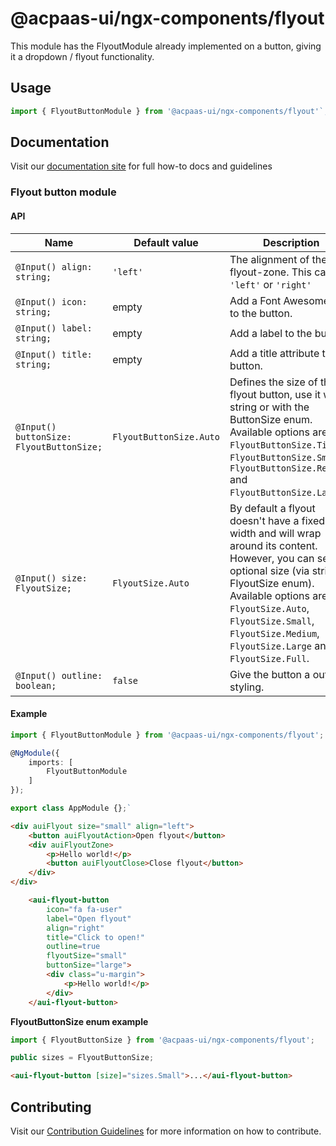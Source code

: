 # @acpaas-ui/ngx-components/flyout

This module has the FlyoutModule already implemented on a button, giving it a dropdown / flyout functionality.

## Usage

```typescript
import { FlyoutButtonModule } from '@acpaas-ui/ngx-components/flyout'`;
```

## Documentation

Visit our [documentation site](https://acpaas-ui.digipolis.be/) for full how-to docs and guidelines

### Flyout button module

#### API

| Name         | Default value | Description |
| -----------  | ------ | -------------------------- |
| `@Input() align: string;` | `'left'` | The alignment of the flyout-zone. This can be `'left'` or `'right'` |
| `@Input() icon: string;` | empty | Add a Font Awesome icon to the button. |
| `@Input() label: string;` | empty | Add a label to the button. |
| `@Input() title: string;` | empty | Add a title attribute to the button. |
| `@Input() buttonSize: FlyoutButtonSize;` | `FlyoutButtonSize.Auto` | Defines the size of the flyout button, use it with a string or with the ButtonSize enum. Available options are `FlyoutButtonSize.Tiny`, `FlyoutButtonSize.Small`, `FlyoutButtonSize.Regular` and `FlyoutButtonSize.Large`. |
| `@Input() size: FlyoutSize;` | `FlyoutSize.Auto` | By default a flyout doesn't have a fixed width and will wrap around its content. However, you can set an optional size (via string or FlyoutSize enum). Available options are `FlyoutSize.Auto`, `FlyoutSize.Small`, `FlyoutSize.Medium`, `FlyoutSize.Large` and `FlyoutSize.Full`. |
| `@Input() outline: boolean;` | `false` | Give the button a outlined styling. |

#### Example

```typescript
import { FlyoutButtonModule } from '@acpaas-ui/ngx-components/flyout';

@NgModule({
    imports: [
        FlyoutButtonModule
    ]
});

export class AppModule {};`
```

```html
<div auiFlyout size="small" align="left">
    <button auiFlyoutAction>Open flyout</button>
    <div auiFlyoutZone>
        <p>Hello world!</p>
        <button auiFlyoutClose>Close flyout</button>
    </div>
</div>
```

```html
    <aui-flyout-button
        icon="fa fa-user"
        label="Open flyout"
        align="right"
        title="Click to open!"
        outline=true
        flyoutSize="small"
        buttonSize="large">
        <div class="u-margin">
            <p>Hello world!</p>
        </div>
    </aui-flyout-button>
```

**FlyoutButtonSize enum example**

```typescript
import { FlyoutButtonSize } from '@acpaas-ui/ngx-components/flyout';

public sizes = FlyoutButtonSize;
```

```html
<aui-flyout-button [size]="sizes.Small">...</aui-flyout-button>
```

## Contributing

Visit our [Contribution Guidelines](../../../../../CONTRIBUTING.md) for more information on how to contribute.
